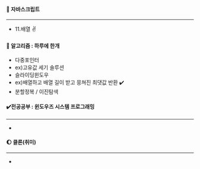 #### :red_circle: 자바스크립트

---

* 11.배열 :v:

#### 📖 알고리즘 : 하루에 한개

* 다중포인터
* ex)고유값 세기 솔루션
* 슬라이딩윈도우
*  ex)배열하고 배열 길이 받고 뭉쳐진 최댓값 반환 :heavy_check_mark:
* 분할정복 / 이진탐색


#### ✔️전공공부 : 윈도우즈 시스템 프로그래밍 

------

* 



#### :moon: 클론(취미)

---

* 





